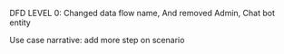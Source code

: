 DFD LEVEL 0: Changed data flow name, And removed Admin, Chat bot entity

Use case narrative: add more step on scenario

